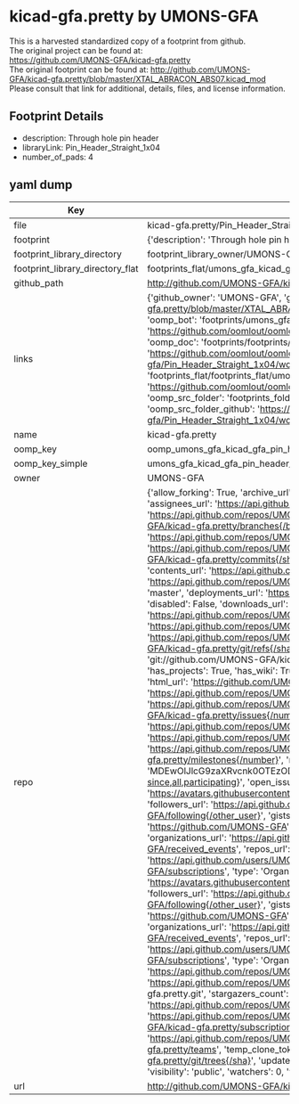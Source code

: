 # kicad-gfa.pretty by UMONS-GFA  
This is a harvested standardized copy of a footprint from github.  
The original project can be found at:  
https://github.com/UMONS-GFA/kicad-gfa.pretty  
The original footprint can be found at:
http://github.com/UMONS-GFA/kicad-gfa.pretty/blob/master/XTAL_ABRACON_ABS07.kicad_mod
Please consult that link for additional, details, files, and license information.  
## Footprint Details
* description: Through hole pin header  
* libraryLink: Pin_Header_Straight_1x04  
* number_of_pads: 4  
## yaml dump  
| Key | Value |  
| --- | --- |  
| file | kicad-gfa.pretty/Pin_Header_Straight_1x04.kicad_mod |  
| footprint | {'description': 'Through hole pin header', 'libraryLink': 'Pin_Header_Straight_1x04', 'number_of_pads': 4} |  
| footprint_library_directory | footprint_library_owner/UMONS-GFA_kicad-gfa.pretty |  
| footprint_library_directory_flat | footprints_flat/umons_gfa_kicad_gfa_pin_header_straight_1x04/working |  
| github_path | http://github.com/UMONS-GFA/kicad-gfa.pretty/blob/master/Pin_Header_Straight_1x04.kicad_mod |  
| links | {'github_owner': 'UMONS-GFA', 'github_repo_name': 'kicad-gfa.pretty', 'github_src': 'http://github.com/UMONS-GFA/kicad-gfa.pretty/blob/master/XTAL_ABRACON_ABS07.kicad_mod', 'github_src_repo': 'https://github.com/UMONS-GFA/kicad-gfa.pretty', 'oomp_bot': 'footprints/umons_gfa_kicad_gfa_pin_header_straight_1x04/working', 'oomp_bot_github': 'https://github.com/oomlout/oomlout_oomp_footprint_bot/tree/main/footprints/umons_gfa_kicad_gfa_pin_header_straight_1x04/working', 'oomp_doc': 'footprints/footprints/UMONS-GFA/kicad-gfa/Pin_Header_Straight_1x04/working/', 'oomp_doc_github': 'https://github.com/oomlout/oomlout_oomp_footprint_doc/tree/main/footprints/footprints/UMONS-GFA/kicad-gfa/Pin_Header_Straight_1x04/working', 'oomp_src_flat': 'footprints_flat/footprints_flat/umons_gfa_kicad_gfa_pin_header_straight_1x04/working', 'oomp_src_flat_github': 'https://github.com/oomlout/oomlout_oomp_footprint_src/tree/main/footprints_flat/umons_gfa_kicad_gfa_pin_header_straight_1x04/working', 'oomp_src_folder': 'footprints_folder/footprints_folder/UMONS-GFA/kicad-gfa/Pin_Header_Straight_1x04/working', 'oomp_src_folder_github': 'https://github.com/oomlout/oomlout_oomp_footprint_src/tree/main/footprints_folder/UMONS-GFA/kicad-gfa/Pin_Header_Straight_1x04/working'} |  
| name | kicad-gfa.pretty |  
| oomp_key | oomp_umons_gfa_kicad_gfa_pin_header_straight_1x04 |  
| oomp_key_simple | umons_gfa_kicad_gfa_pin_header_straight_1x04 |  
| owner | UMONS-GFA |  
| repo | {'allow_forking': True, 'archive_url': 'https://api.github.com/repos/UMONS-GFA/kicad-gfa.pretty/{archive_format}{/ref}', 'archived': False, 'assignees_url': 'https://api.github.com/repos/UMONS-GFA/kicad-gfa.pretty/assignees{/user}', 'blobs_url': 'https://api.github.com/repos/UMONS-GFA/kicad-gfa.pretty/git/blobs{/sha}', 'branches_url': 'https://api.github.com/repos/UMONS-GFA/kicad-gfa.pretty/branches{/branch}', 'clone_url': 'https://github.com/UMONS-GFA/kicad-gfa.pretty.git', 'collaborators_url': 'https://api.github.com/repos/UMONS-GFA/kicad-gfa.pretty/collaborators{/collaborator}', 'comments_url': 'https://api.github.com/repos/UMONS-GFA/kicad-gfa.pretty/comments{/number}', 'commits_url': 'https://api.github.com/repos/UMONS-GFA/kicad-gfa.pretty/commits{/sha}', 'compare_url': 'https://api.github.com/repos/UMONS-GFA/kicad-gfa.pretty/compare/{base}...{head}', 'contents_url': 'https://api.github.com/repos/UMONS-GFA/kicad-gfa.pretty/contents/{+path}', 'contributors_url': 'https://api.github.com/repos/UMONS-GFA/kicad-gfa.pretty/contributors', 'created_at': '2016-01-06T14:04:48Z', 'default_branch': 'master', 'deployments_url': 'https://api.github.com/repos/UMONS-GFA/kicad-gfa.pretty/deployments', 'description': 'Kicad footprints', 'disabled': False, 'downloads_url': 'https://api.github.com/repos/UMONS-GFA/kicad-gfa.pretty/downloads', 'events_url': 'https://api.github.com/repos/UMONS-GFA/kicad-gfa.pretty/events', 'fork': False, 'forks': 0, 'forks_count': 0, 'forks_url': 'https://api.github.com/repos/UMONS-GFA/kicad-gfa.pretty/forks', 'full_name': 'UMONS-GFA/kicad-gfa.pretty', 'git_commits_url': 'https://api.github.com/repos/UMONS-GFA/kicad-gfa.pretty/git/commits{/sha}', 'git_refs_url': 'https://api.github.com/repos/UMONS-GFA/kicad-gfa.pretty/git/refs{/sha}', 'git_tags_url': 'https://api.github.com/repos/UMONS-GFA/kicad-gfa.pretty/git/tags{/sha}', 'git_url': 'git://github.com/UMONS-GFA/kicad-gfa.pretty.git', 'has_discussions': False, 'has_downloads': True, 'has_issues': True, 'has_pages': False, 'has_projects': True, 'has_wiki': True, 'homepage': None, 'hooks_url': 'https://api.github.com/repos/UMONS-GFA/kicad-gfa.pretty/hooks', 'html_url': 'https://github.com/UMONS-GFA/kicad-gfa.pretty', 'id': 49138718, 'is_template': False, 'issue_comment_url': 'https://api.github.com/repos/UMONS-GFA/kicad-gfa.pretty/issues/comments{/number}', 'issue_events_url': 'https://api.github.com/repos/UMONS-GFA/kicad-gfa.pretty/issues/events{/number}', 'issues_url': 'https://api.github.com/repos/UMONS-GFA/kicad-gfa.pretty/issues{/number}', 'keys_url': 'https://api.github.com/repos/UMONS-GFA/kicad-gfa.pretty/keys{/key_id}', 'labels_url': 'https://api.github.com/repos/UMONS-GFA/kicad-gfa.pretty/labels{/name}', 'language': None, 'languages_url': 'https://api.github.com/repos/UMONS-GFA/kicad-gfa.pretty/languages', 'license': None, 'merges_url': 'https://api.github.com/repos/UMONS-GFA/kicad-gfa.pretty/merges', 'milestones_url': 'https://api.github.com/repos/UMONS-GFA/kicad-gfa.pretty/milestones{/number}', 'mirror_url': None, 'name': 'kicad-gfa.pretty', 'network_count': 0, 'node_id': 'MDEwOlJlcG9zaXRvcnk0OTEzODcxOA==', 'notifications_url': 'https://api.github.com/repos/UMONS-GFA/kicad-gfa.pretty/notifications{?since,all,participating}', 'open_issues': 0, 'open_issues_count': 0, 'organization': {'avatar_url': 'https://avatars.githubusercontent.com/u/5850580?v=4', 'events_url': 'https://api.github.com/users/UMONS-GFA/events{/privacy}', 'followers_url': 'https://api.github.com/users/UMONS-GFA/followers', 'following_url': 'https://api.github.com/users/UMONS-GFA/following{/other_user}', 'gists_url': 'https://api.github.com/users/UMONS-GFA/gists{/gist_id}', 'gravatar_id': '', 'html_url': 'https://github.com/UMONS-GFA', 'id': 5850580, 'login': 'UMONS-GFA', 'node_id': 'MDEyOk9yZ2FuaXphdGlvbjU4NTA1ODA=', 'organizations_url': 'https://api.github.com/users/UMONS-GFA/orgs', 'received_events_url': 'https://api.github.com/users/UMONS-GFA/received_events', 'repos_url': 'https://api.github.com/users/UMONS-GFA/repos', 'site_admin': False, 'starred_url': 'https://api.github.com/users/UMONS-GFA/starred{/owner}{/repo}', 'subscriptions_url': 'https://api.github.com/users/UMONS-GFA/subscriptions', 'type': 'Organization', 'url': 'https://api.github.com/users/UMONS-GFA'}, 'owner': {'avatar_url': 'https://avatars.githubusercontent.com/u/5850580?v=4', 'events_url': 'https://api.github.com/users/UMONS-GFA/events{/privacy}', 'followers_url': 'https://api.github.com/users/UMONS-GFA/followers', 'following_url': 'https://api.github.com/users/UMONS-GFA/following{/other_user}', 'gists_url': 'https://api.github.com/users/UMONS-GFA/gists{/gist_id}', 'gravatar_id': '', 'html_url': 'https://github.com/UMONS-GFA', 'id': 5850580, 'login': 'UMONS-GFA', 'node_id': 'MDEyOk9yZ2FuaXphdGlvbjU4NTA1ODA=', 'organizations_url': 'https://api.github.com/users/UMONS-GFA/orgs', 'received_events_url': 'https://api.github.com/users/UMONS-GFA/received_events', 'repos_url': 'https://api.github.com/users/UMONS-GFA/repos', 'site_admin': False, 'starred_url': 'https://api.github.com/users/UMONS-GFA/starred{/owner}{/repo}', 'subscriptions_url': 'https://api.github.com/users/UMONS-GFA/subscriptions', 'type': 'Organization', 'url': 'https://api.github.com/users/UMONS-GFA'}, 'private': False, 'pulls_url': 'https://api.github.com/repos/UMONS-GFA/kicad-gfa.pretty/pulls{/number}', 'pushed_at': '2022-06-02T12:02:26Z', 'releases_url': 'https://api.github.com/repos/UMONS-GFA/kicad-gfa.pretty/releases{/id}', 'size': 16668, 'ssh_url': 'git@github.com:UMONS-GFA/kicad-gfa.pretty.git', 'stargazers_count': 0, 'stargazers_url': 'https://api.github.com/repos/UMONS-GFA/kicad-gfa.pretty/stargazers', 'statuses_url': 'https://api.github.com/repos/UMONS-GFA/kicad-gfa.pretty/statuses/{sha}', 'subscribers_count': 4, 'subscribers_url': 'https://api.github.com/repos/UMONS-GFA/kicad-gfa.pretty/subscribers', 'subscription_url': 'https://api.github.com/repos/UMONS-GFA/kicad-gfa.pretty/subscription', 'svn_url': 'https://github.com/UMONS-GFA/kicad-gfa.pretty', 'tags_url': 'https://api.github.com/repos/UMONS-GFA/kicad-gfa.pretty/tags', 'teams_url': 'https://api.github.com/repos/UMONS-GFA/kicad-gfa.pretty/teams', 'temp_clone_token': None, 'topics': [], 'trees_url': 'https://api.github.com/repos/UMONS-GFA/kicad-gfa.pretty/git/trees{/sha}', 'updated_at': '2022-06-02T08:27:09Z', 'url': 'https://api.github.com/repos/UMONS-GFA/kicad-gfa.pretty', 'visibility': 'public', 'watchers': 0, 'watchers_count': 0, 'web_commit_signoff_required': False} |  
| url | http://github.com/UMONS-GFA/kicad-gfa.pretty |  

